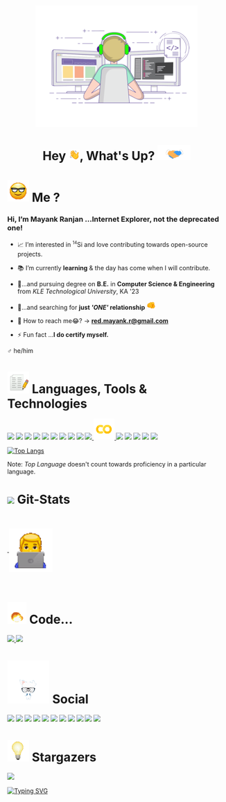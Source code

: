 <p align="center">
    <a href="">
        <img title="" alt="" src="https://github.com/itsMeBuddy/itsMeBuddy/blob/main/gifs/y.gif" width=auto height="280px">
    </a>
</p>

<h1 align="center"> Hey <img src="https://github.com/itsMeBuddy/itsMeBuddy/blob/main/light_weight/wave.gif" width=auto height="25px" >, What's Up? <img src="https://github.com/itsMeBuddy/itsMeBuddy/blob/main/gifs/Handshake.gif" width=auto height="35px" /></h1>

# <img src="https://github.com/itsMeBuddy/itsMeBuddy/blob/main/light_weight/kaalaChasma.gif" width="50px" height=auto > Me ?

<!-- - <a href="" <img src="https://github.com/itsMeBuddy/itsMeBuddy/blob/main/gifs/Handshake.gif"/><a> -->

<h3> Hi, I’m Mayank Ranjan ...Internet Explorer, not the deprecated one! </h3>

- 📈 I’m interested in <sup><small>14</small></sup>Si and love contributing towards open-source projects.

- 📚 I’m currently **learning** & the day has come when I will contribute.

- 🥱...and pursuing degree on **B.E.** in **Computer Science & Engineering** from _KLE Technological University_, KA '23

- 👧...and searching for **just _'ONE'_ relationship** <img src="https://github.com/itsMeBuddy/itsMeBuddy/blob/main/light_weight/you.gif" width="20px" height=auto />
- 📮 How to reach me😂? -> **red.mayank.r@gmail.com**

- ⚡ Fun fact ...**I do certify myself.**

♂ he/him

# <img src="https://github.com/itsMeBuddy/itsMeBuddy/blob/main/light_weight/lang.gif" width="50px" height=auto /> Languages, Tools & Technologies

<p align="left">
    <a title="C++17"        href="https://cplusplus.com/">                                          <img src="https://img.icons8.com/color/48/000000/c-plus-plus-logo.png"/></a>
    <a title="Python"       href="https://www.python.org/">                                         <img src="https://img.icons8.com/color/48/000000/python--v1.png"/></a>
    <a title="HTML"         href="https://html.com/">                                               <img src="https://img.icons8.com/color/48/000000/html-5--v1.png"/></a>
    <a title="CSS"          href="https://css-tricks.com/">                                         <img src="https://img.icons8.com/color/48/000000/css3.png"/></a>
    <!-- <a title="JavaScript"   href="https://www.javascript.com/">                                     <img src="https://img.icons8.com/color/48/000000/javascript--v1.png"/></a> -->
    <a title="vmware"       href="https://www.vmware.com/in.html">                                  <img src="https://img.icons8.com/fluency/48/000000/old-vmware-logo.png"/></a>
    <a title="OpenStack"    href="https://www.openstack.org/">                                      <img src="https://img.icons8.com/color/48/000000/openstack.png"/></a>
    <a title="vscode"       href="https://code.visualstudio.com/">                                  <img src="https://img.icons8.com/color/48/000000/visual-studio--v2.png"/></a>
    <a title="jupyter"      href="https://jupyter.org/">                                            <img src="https://img.icons8.com/fluency/48/000000/jupyter.png"/></a>
    <a title="ANACONDA"     href="https://www.anaconda.com/">                                       <img src="https://img.icons8.com/fluency/48/000000/anaconda--v2.png"/></a>
    <a title="TensorFlow"   href="https://www.tensorflow.org/">                                     <img src="https://img.icons8.com/color/48/000000/tensorflow.png"/>
    <a title="Colab"        href="https://colab.research.google.com/">                              <img src="https://github.com/itsMeBuddy/itsMeBuddy/blob/main/icons/colab.png"/> 
    <a title="Git"          href="https://git-scm.com/">                                            <img src="https://img.icons8.com/color/48/000000/git.png"/></a>
    <a title="GitHub"       href="https://github.com/">                                             <img src="https://img.icons8.com/fluency/48/000000/github.png"/></a>
    <a title="hp"           href="https://www.hp.com/in-en/home.html">                              <img src="https://img.icons8.com/color/48/000000/hp.png"/></a>
    <a title="Windows 10"   href="https://www.microsoft.com/en-in/software-download/windows10">     <img src="https://img.icons8.com/color/48/000000/windows-10.png"/></a>
    <a title="Linux Mint"   href="https://linuxmint.com/">                                          <img src="https://img.icons8.com/color/48/000000/linux-mint.png"/></a>
    <!-- <a title="" href=""><img src=""/></a> -->
    <!-- <a title="" href=""><img src=""/></a> -->
    <!-- <a title="" href=""><img src=""/></a> -->

</p>

[![Top Langs](https://github-readme-stats.vercel.app/api/top-langs/?username=itsMeBuddy&theme=github_dark&hide_border=true&langs_count=5&layout=compact)](https://github.com/anuraghazra/github-readme-stats)

Note: _Top Language_ doesn't count towards proficiency in a particular language.

# <img src="https://github.com/itsMeBuddy/itsMeBuddy/blob/main/gifs/upDown.gif" width=auto height="50px"> Git-Stats

<p align="center">
    <a href="https://streak-stats.demolab.com?user=itsMeBuddy&theme=github-dark-blue&hide_border=false&date_format=M%20j%5B%2C%20Y%5D">
        <img title="" alt="" src="https://streak-stats.demolab.com?user=itsMeBuddy&theme=github-dark-blue&hide_border=false&date_format=M%20j%5B%2C%20Y%5D"/>
    </a>
</p>
<p>
    <a href="https://github-readme-stats.vercel.app/api?username=itsMeBuddy&show_icons=true&theme=github_dark&hide_border=true">
        <img title="" alt="" src="https://github-readme-stats.vercel.app/api?username=itsMeBuddy&show_icons=true&theme=github_dark&hide_border=true"/>
    </a>
    <a>
        <img src="https://github.com/itsMeBuddy/itsMeBuddy/blob/main/light_weight/men.gif" width=100px height="100px" align="center">
    </a>
</p>
<p align="center">
    <a href="https://activity-graph.herokuapp.com/graph?username=itsMeBuddy&bg_color=0D1117&color=5BCDEC&line=5BCDEC&point=FFFFFF&hide_border=true">
        <img title="" alt="" src="https://activity-graph.herokuapp.com/graph?username=itsMeBuddy&bg_color=0D1117&color=5BCDEC&line=5BCDEC&point=FFFFFF&hide_border=true"/>
    </a>
</p>


# <img src="https://github.com/itsMeBuddy/itsMeBuddy/blob/main/gifs/blast.gif" width=auto height="50px"> Code...


<p align="left">
    <a href="https://leetcode.com/red_mayankr/" target="_blank">
        <img width=45% src="https://leetcard.jacoblin.cool/red_mayankr?ext=heatmap"/>
    </a>
    <a href="https://www.codechef.com/users/m_ayankr" target="_blank">
        <img width=50% src="https://cp-cards.herokuapp.com/?name=mayank_r&codeforces=m_ayankr&codechef=m_ayankr"/>
    </a>
</p>



<!-- ... -->
# <img src="https://github.com/itsMeBuddy/itsMeBuddy/blob/main/gifs/social.gif" width=auto height="100px"> Social
<p align="left">
    <a title="Instagram"    href="https://www.instagram.com/m.ayank.r/">                    <img src="https://img.icons8.com/3d-fluency/48/000000/instagram-new.png"/></a>
    <a title="Facebook"     href="https://www.facebook.com/mayank.ranjan.96742/">           <img src="https://img.icons8.com/color/48/000000/facebook-new.png"/></a>
    <a title="WhatsApp"     href="https://wa.me/qr/Q37WYU3F6KBWL1">                         <img src="https://img.icons8.com/color/48/000000/whatsapp.png"/></a>
    <a title="Snapchat"     href="https://www.snapchat.com/add/m_ranjan21">                 <img src="https://img.icons8.com/color/48/000000/snapchat-circled-logo.png"/></a>
    <a title="Telegram"     href="https://t.me/aila_jaadu">                                 <img src="https://img.icons8.com/color/48/000000/telegram-app.png"/></a>
    <a title="Reddit"       href="https://www.reddit.com/user/BillageAreaPupil">            <img src="https://img.icons8.com/doodle/48/000000/reddit--v4.png"/></a>
    <a title="Twitter"      href="https://twitter.com/mayankranjan03">                      <img src="https://img.icons8.com/color/48/000000/twitter--v2.png"/></a>
    <a title="Twitch"       href="https://www.twitch.tv/m_ayank_r">                         <img src="https://img.icons8.com/3d-fluency/48/000000/3d-fluency-twitch.png"/></a>
    <a title="Discord"      href="https://discord.com/users/687016247258513454">            <img src="https://img.icons8.com/color/48/000000/discord-logo.png"/></a>
    <a title="Steam"        href="https://steamcommunity.com/profiles/76561198936257880/">  <img src="https://img.icons8.com/fluency/48/000000/steam.png"/></a>
    <a title="LinkedIn"     href="https://www.linkedin.com/in/itsMeBuddy/">                 <img src="https://img.icons8.com/color/48/000000/linkedin.png"/></a>
</p>



<!-- ... -->

# <img src="https://github.com/itsMeBuddy/itsMeBuddy/blob/main/light_weight/bulb.gif" width=auto height="50px"> Stargazers

<a href="https://github.com/itsMeBuddy/">
    <img src="https://komarev.com/ghpvc/?username=itsMeBuddy">
</a>



[![Typing SVG](https://readme-typing-svg.herokuapp.com?font=Google+Sans&size=15&pause=1000&width=435&lines=I+don't+drink+coffee+%E2%98%95)](https://git.io/typing-svg)

